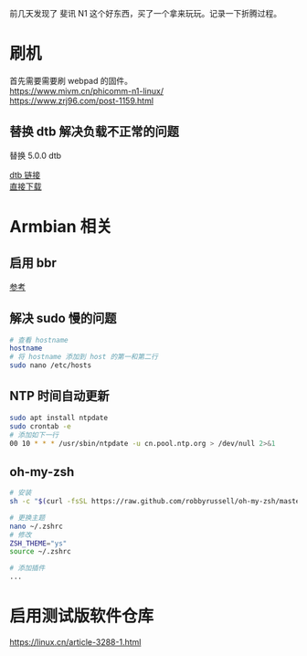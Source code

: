前几天发现了 斐讯 N1 这个好东西，买了一个拿来玩玩。记录一下折腾过程。
<!--more-->
# 刷机  

首先需要需要刷 webpad 的固件。  
https://www.mivm.cn/phicomm-n1-linux/  
https://www.zrj96.com/post-1159.html  


## 替换 dtb 解决负载不正常的问题  

替换 5.0.0 dtb  

[dtb 链接](https://github.com/yangxuan8282/phicomm-n1/issues/15#issuecomment-473663722)  
[直接下载](/zip/phicomm-n1/meson-gxl-s905d-phicomm-n1.7z)

# Armbian 相关  

## 启用 bbr  

[参考](https://sb.sb/blog/debian-ubuntu-tcp-bbr/)


## 解决 sudo 慢的问题

``` bash
# 查看 hostname
hostname
# 将 hostname 添加到 host 的第一和第二行
sudo nano /etc/hosts
```

## NTP 时间自动更新

``` bash
sudo apt install ntpdate
sudo crontab -e
# 添加如下一行
00 10 * * * /usr/sbin/ntpdate -u cn.pool.ntp.org > /dev/null 2>&1
```


## oh-my-zsh

``` bash
# 安装
sh -c "$(curl -fsSL https://raw.github.com/robbyrussell/oh-my-zsh/master/tools/install.sh)"

# 更换主题
nano ~/.zshrc
# 修改
ZSH_THEME="ys"
source ~/.zshrc

# 添加插件
...
```

# 启用测试版软件仓库  

https://linux.cn/article-3288-1.html  


